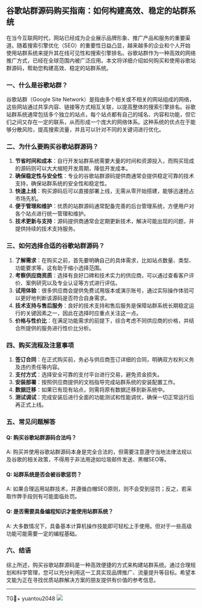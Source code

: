 ## 谷歌站群源码购买指南：如何构建高效、稳定的站群系统

在当今互联网时代，网站已经成为企业展示品牌形象、推广产品和服务的重要渠道。随着搜索引擎优化（SEO）的重要性日益凸显，越来越多的企业和个人开始使用站群系统来提升其在线可见性和搜索引擎排名。谷歌站群作为一种高效的网络推广方式，已经在全球范围内被广泛应用。本文将详细介绍如何购买和使用谷歌站群源码，帮助您构建高效、稳定的站群系统。

### 一、什么是谷歌站群？

谷歌站群（Google Site Network）是指由多个相关或不相关的网站组成的网络，这些网站通过共享内容、链接等方式相互关联，以提高整体的搜索引擎排名。谷歌站群系统通常包括多个独立的站点，每个站点都有自己的域名、内容和功能，但它们之间又存在一定的联系，从而形成一个庞大的网络体系。这种系统的优点在于能够分散风险，提高搜索流量，并且可以针对不同的关键词进行优化。

### 二、为什么要购买谷歌站群源码？

1. **节省时间和成本**：自行开发站群系统需要大量的时间和资源投入，而购买现成的源码则可以大大缩短开发周期，降低开发成本。
2. **确保稳定性与安全性**：专业的谷歌站群源码提供商通常会提供稳定可靠的技术支持，确保站群系统的安全性和稳定性。
3. **快速上线**：购买源码后可以直接部署上线，无需从零开始搭建，能够迅速抢占市场先机。
4. **便于管理和维护**：优质的站群源码通常配备完善的后台管理系统，方便用户对各个站点进行统一管理和维护。
5. **技术更新与支持**：源码提供商通常会定期更新技术，解决可能出现的问题，并提供持续的技术支持服务。

### 三、如何选择合适的谷歌站群源码？

1. **了解需求**：在购买之前，首先要明确自己的具体需求，比如站点数量、类型、功能要求等，这有助于缩小选择范围。
2. **考察供应商资质**：选择有良好口碑和技术实力的供应商，可以通过查看客户评价、案例研究以及专业认证等方式进行评估。
3. **试用体验**：很多供应商会提供免费试用版本或演示账号，通过实际操作体验可以更好地判断该源码是否符合自身需求。
4. **技术支持与售后服务**：良好的技术支持和售后服务是保障站群系统长期稳定运行的关键因素之一，因此在选择时应重点关注这一点。
5. **价格与性价比**：在满足功能需求的前提下，综合考虑不同供应商的价格，并结合所提供的服务进行性价比分析。

### 四、购买流程及注意事项

1. **签订合同**：在正式购买前，务必与供应商签订详细的合同，明确双方权利义务及违约责任等内容。
2. **支付方式**：选择安全可靠的支付平台进行交易，避免资金损失。
3. **安装部署**：按照供应商提供的文档指导完成站群系统的安装配置工作。
4. **数据迁移**：如果已有现有站点，则需将原有数据迁移到新系统中。
5. **测试调试**：完成安装后进行全面的功能测试和性能调优，确保一切正常运行后再正式上线。

### 五、常见问题解答

#### Q: 购买谷歌站群源码合法吗？
A: 购买并使用谷歌站群源码本身是完全合法的，但需要注意遵守当地法律法规以及谷歌的相关政策，不得用于非法用途如垃圾邮件发送、黑帽SEO等。

#### Q: 站群系统是否会被谷歌惩罚？
A: 如果合理运用站群技术，并遵循白帽SEO原则，则不会受到惩罚；反之，若采取作弊手段则有可能面临处罚。

#### Q: 是否需要具备编程知识才能使用站群系统？
A: 大多数情况下，具备基本计算机操作技能即可轻松上手使用。但对于一些高级功能可能需要一定的编程基础。

### 六、结语

综上所述，购买谷歌站群源码是一种高效便捷的方式来构建站群系统。通过合理规划和科学管理，您可以充分利用这一工具实现品牌推广、流量提升等目标。希望本文能为正在寻找优质站群解决方案的朋友提供有价值的参考信息。

---

TG💪+ yuantou2048  ![](https://github.com/user-attachments/assets/42a5a4a5-fea9-4a1d-8aa0-73e57e430cca)